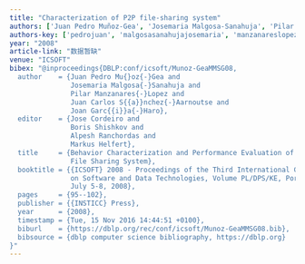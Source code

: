 ```yaml
---
title: "Characterization of P2P file-sharing system"
authors: ['Juan Pedro Muñoz-Gea', 'Josemaria Malgosa-Sanahuja', 'Pilar Manzanares-Lopez', 'Juan Carlos Sánchez-Aarnoutse', 'Joan García-Haro']
authors-key: ['pedrojuan', 'malgosasanahujajosemaria', 'manzanareslopezpilar', 'carlosjuan', 'garcíaharojoan']
year: "2008"
article-link: "数据暂缺"
venue: "ICSOFT"
bibex: "@inproceedings{DBLP:conf/icsoft/Munoz-GeaMMSG08,
  author    = {Juan Pedro Mu{}oz{-}Gea and
               Josemaria Malgosa{-}Sanahuja and
               Pilar Manzanares{-}Lopez and
               Juan Carlos S{{a}}nchez{-}Aarnoutse and
               Joan Garc{{i}}a{-}Haro},
  editor    = {Jose Cordeiro and
               Boris Shishkov and
               Alpesh Ranchordas and
               Markus Helfert},
  title     = {Behavior Characterization and Performance Evaluation of a Hybrid {P2P}
               File Sharing System},
  booktitle = {{ICSOFT} 2008 - Proceedings of the Third International Conference
               on Software and Data Technologies, Volume PL/DPS/KE, Porto, Portugal,
               July 5-8, 2008},
  pages     = {95--102},
  publisher = {{INSTICC} Press},
  year      = {2008},
  timestamp = {Tue, 15 Nov 2016 14:44:51 +0100},
  biburl    = {https://dblp.org/rec/conf/icsoft/Munoz-GeaMMSG08.bib},
  bibsource = {dblp computer science bibliography, https://dblp.org}
}"
---
```

